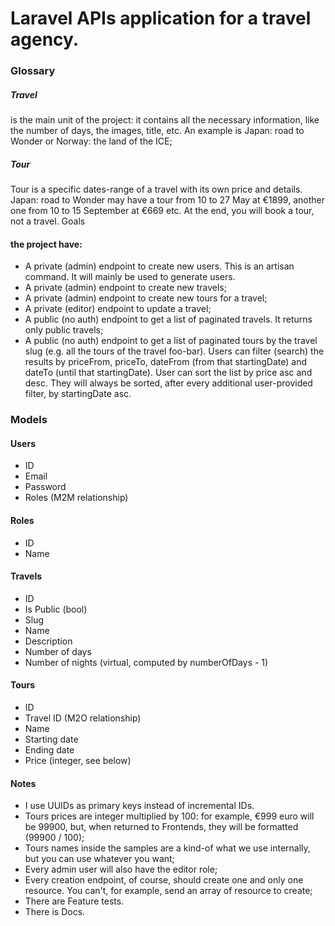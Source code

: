 # Laravel APIs application for a travel agency.
### Glossary
##### Travel
is the main unit of the project: it contains all the necessary information, like the number of days, the images, title, etc. An example is Japan: road to Wonder or Norway: the land of the ICE;

##### Tour
Tour is a specific dates-range of a travel with its own price and details. Japan: road to Wonder may have a tour from 10 to 27 May at €1899, another one from 10 to 15 September at €669 etc. At the end, you will book a tour, not a travel.
Goals

#### the project have:
* A private (admin) endpoint to create new users. This is an artisan command. It will mainly be used to generate users.
* A private (admin) endpoint to create new travels;
* A private (admin) endpoint to create new tours for a travel;
* A private (editor) endpoint to update a travel;
* A public (no auth) endpoint to get a list of paginated travels. It returns only public travels;
* A public (no auth) endpoint to get a list of paginated tours by the travel slug (e.g. all the tours of the travel foo-bar). Users can filter (search) the results by priceFrom, priceTo, dateFrom (from that startingDate) and dateTo (until that startingDate). User can sort the list by price asc and desc. They will always be sorted, after every additional user-provided filter, by startingDate asc.

### Models

#### Users
* ID
* Email
* Password
* Roles (M2M relationship)

#### Roles
* ID
* Name

#### Travels
* ID
* Is Public (bool)
* Slug
* Name
* Description
* Number of days
* Number of nights (virtual, computed by numberOfDays - 1)

#### Tours
* ID
* Travel ID (M2O relationship)
* Name
* Starting date
* Ending date
* Price (integer, see below)

#### Notes
* I use UUIDs as primary keys instead of incremental IDs.
* Tours prices are integer multiplied by 100: for example, €999 euro will be 99900, but, when returned to Frontends, they will be formatted (99900 / 100);
* Tours names inside the samples are a kind-of what we use internally, but you can use whatever you want;
* Every admin user will also have the editor role;
* Every creation endpoint, of course, should create one and only one resource. You can't, for example, send an array of resource to create;
* There are Feature tests.
* There is Docs.

